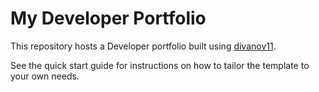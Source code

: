 
# My Developer Portfolio

This repository hosts a Developer portfolio built using [divanov11](https://github.com/divanov11/django-portfolio-website). 

See the quick start guide for instructions on how to tailor the template to your own needs.
